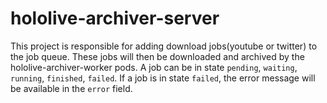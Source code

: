 # hololive-archiver-server

This project is responsible for adding download jobs(youtube or twitter) to the job queue.
These jobs will then be downloaded and archived by the hololive-archiver-worker pods.
A job can be in state `pending`, `waiting`, `running`, `finished`, `failed`.
If a job is in state `failed`, the error message will be available in the `error` field.
